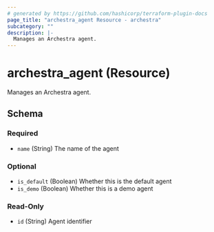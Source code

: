 ```yaml
---
# generated by https://github.com/hashicorp/terraform-plugin-docs
page_title: "archestra_agent Resource - archestra"
subcategory: ""
description: |-
  Manages an Archestra agent.
---
```


# archestra_agent (Resource)

Manages an Archestra agent.



<!-- schema generated by tfplugindocs -->
## Schema

### Required

- `name` (String) The name of the agent

### Optional

- `is_default` (Boolean) Whether this is the default agent
- `is_demo` (Boolean) Whether this is a demo agent

### Read-Only

- `id` (String) Agent identifier
